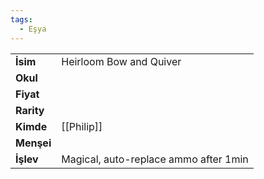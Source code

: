```yaml
---
tags:
  - Eşya
---  
```

  
|  |  |  
|---|---|  
| **İsim** | Heirloom Bow and Quiver|  
| **Okul** | |  
| **Fiyat** | |  
| **Rarity** | |  
| **Kimde** | [[Philip]]|  
| **Menşei** | |  
| **İşlev** | Magical, auto-replace ammo after 1min|  
